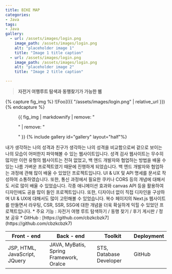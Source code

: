 ```yaml
---
title: BIKE MAP
categories:
- Java
tags:
- Java
gallery:
  - url: /assets/images/login.png
    image_path: /assets/images/login.png
    alt: "placeholder image 1"
    title: "Image 1 title caption"
  - url: /assets/images/login.png
    image_path: /assets/images/login.png
    alt: "placeholder image 2"
    title: "Image 2 title caption"

---
```


><b>자전거 여행루트 탐색과 동행찾기가 가능한 웹</b>

{% capture fig_img %}
![Foo]({{ "/assets/images/login.png" | relative_url }})
{% endcapture %}

<figure>
  {{ fig_img | markdownify | remove: "<p>" | remove: "</p>" }}
{% include gallery id="gallery" layout="half"%}
</figure>
내가 생각하는 나의 성격과 친구가 생각하는 나의 성격을 비교함으로써 겉으로 보이는 나의 모습이 어떠한지 파악해볼 수 있는 웹사이트입니다. 성격 검사 웹사이트는 무수히 많지만 이런 유형의 웹사이트는 전혀 없었고, 백 엔드 개발자와 협업하는 방법을 배울 수 있는 나름 가벼운 프로젝트였기 때문에 진행하게 되었습니다.
백 엔드 개발자와 협업하는 과정에 관해 많이 배울 수 있었던 프로젝트입니다. UI & UX 및 API 명세를 문서로 작성하여 소통하였습니다. 또한, 통신 과정에서 필요한 쿠키나 CORS 등의 개념에 대해서도 서로 많이 배울 수 있었습니다.
각종 애니메이션 효과와 canvas API 등을 활용하여 디자인에도 공을 많이 들인 프로젝트입니다. 또한, 디자이너 없이 직접 디자인을 구상하며 UI & UX에 대해서도 많이 고민해볼 수 있었습니다.
복수 페이지의 Next.js 웹사이트를 만들면서 라우팅, CSR, SSR, SSG에 대한 개념을 더욱 확실하게 익힐 수 있었던 프로젝트입니다.
* 주요 기능 : 자전거 여행 루트 탐색하기 / 동행 찾기 / 후기 게시판 / 정보 공유
* GitHub :	[https://github.com/cbzkcbzk7](https://github.com/cbzkcbzk7)																																				

|Front - end | Back - end | Toolkit   |  Deployment  |
| -------- | -------- | -------- | -------- 
| JSP, HTML, JavaScript, JQuery| JAVA, MyBatis, Spring Framework, Oralce | STS, Database Developer     | GitHub |
